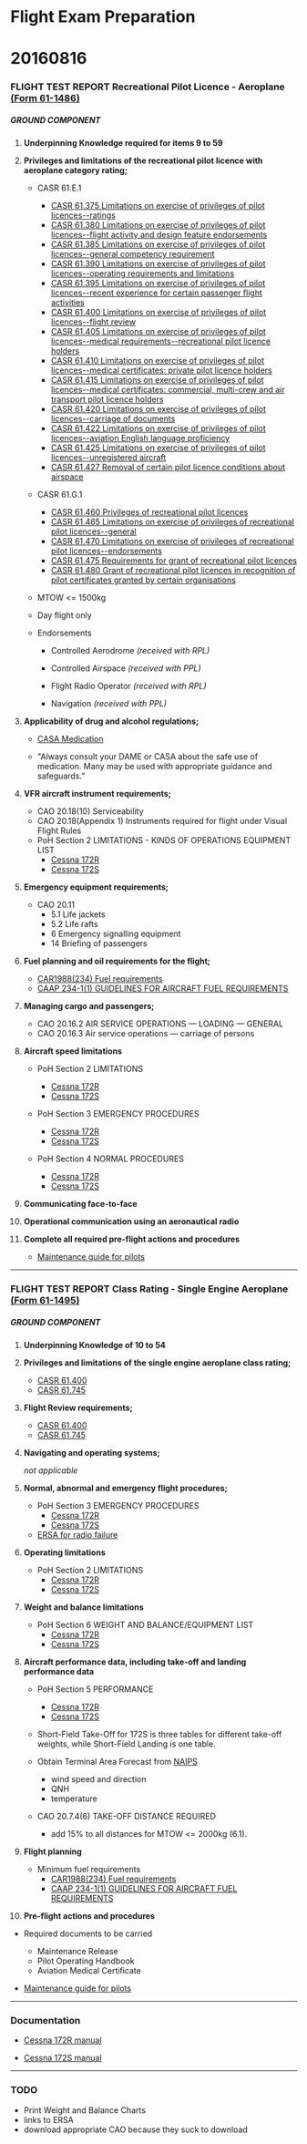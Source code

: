 # Flight Exam Preparation

# 20160816

### FLIGHT TEST REPORT Recreational Pilot Licence - Aeroplane [(Form 61-1486)](https://www.casa.gov.au/file/159281/download?token=70JeWftD)

##### GROUND COMPONENT

1. **Underpinning Knowledge required for items 9 to 59**

2. **Privileges and limitations of the recreational pilot licence with aeroplane category rating;**

   * CASR 61.E.1
     * [CASR 61.375 Limitations on exercise of privileges of pilot licences--ratings](http://www.austlii.edu.au/au/legis/cth/consol_reg/casr1998333/s61.375.html)
     * [CASR 61.380 Limitations on exercise of privileges of pilot licences--flight activity and design feature endorsements](http://www.austlii.edu.au/au/legis/cth/consol_reg/casr1998333/s61.380.html)
     * [CASR 61.385 Limitations on exercise of privileges of pilot licences--general competency requirement](http://www.austlii.edu.au/au/legis/cth/consol_reg/casr1998333/s61.385.html)
     * [CASR 61.390 Limitations on exercise of privileges of pilot licences--operating requirements and limitations](http://www.austlii.edu.au/au/legis/cth/consol_reg/casr1998333/s61.390.html)
     * [CASR 61.395 Limitations on exercise of privileges of pilot licences--recent experience for certain passenger flight activities](http://www.austlii.edu.au/au/legis/cth/consol_reg/casr1998333/s61.395.html)
     * [CASR 61.400 Limitations on exercise of privileges of pilot licences--flight review](http://www.austlii.edu.au/au/legis/cth/consol_reg/casr1998333/s61.400.html)
     * [CASR 61.405 Limitations on exercise of privileges of pilot licences--medical requirements--recreational pilot licence holders](http://www.austlii.edu.au/au/legis/cth/consol_reg/casr1998333/s61.405.html)
     * [CASR 61.410 Limitations on exercise of privileges of pilot licences--medical certificates: private pilot licence holders](http://www.austlii.edu.au/au/legis/cth/consol_reg/casr1998333/s61.410.html)
     * [CASR 61.415 Limitations on exercise of privileges of pilot licences--medical certificates: commercial, multi-crew and air transport pilot licence holders](http://www.austlii.edu.au/au/legis/cth/consol_reg/casr1998333/s61.415.html)
     * [CASR 61.420 Limitations on exercise of privileges of pilot licences--carriage of documents](http://www.austlii.edu.au/au/legis/cth/consol_reg/casr1998333/s61.420.html)
     * [CASR 61.422 Limitations on exercise of privileges of pilot licences--aviation English language proficiency](http://www.austlii.edu.au/au/legis/cth/consol_reg/casr1998333/s61.422.html)
     * [CASR 61.425 Limitations on exercise of privileges of pilot licences--unregistered aircraft](http://www.austlii.edu.au/au/legis/cth/consol_reg/casr1998333/s61.425.html)
     * [CASR 61.427 Removal of certain pilot licence conditions about airspace](http://www.austlii.edu.au/au/legis/cth/consol_reg/casr1998333/s61.427.html)

   * CASR 61.G.1
     * [CASR 61.460 Privileges of recreational pilot licences](http://www.austlii.edu.au/au/legis/cth/consol_reg/casr1998333/s61.460.html)
     * [CASR 61.465 Limitations on exercise of privileges of recreational pilot licences--general](http://www.austlii.edu.au/au/legis/cth/consol_reg/casr1998333/s61.465.html)
     * [CASR 61.470 Limitations on exercise of privileges of recreational pilot licences--endorsements](http://www.austlii.edu.au/au/legis/cth/consol_reg/casr1998333/s61.470.html)
     * [CASR 61.475 Requirements for grant of recreational pilot licences](http://www.austlii.edu.au/au/legis/cth/consol_reg/casr1998333/s61.475.html)
     * [CASR 61.480 Grant of recreational pilot licences in recognition of pilot certificates granted by certain organisations](http://www.austlii.edu.au/au/legis/cth/consol_reg/casr1998333/s61.480.html)

   * MTOW <= 1500kg

   * Day flight only

   * Endorsements

     * Controlled Aerodrome *(received with RPL)*

     * Controlled Airspace *(received with PPL)*

     * Flight Radio Operator *(received with RPL)*

     * Navigation *(received with PPL)*

3. **Applicability of drug and alcohol regulations;**

   * [CASA Medication](https://www.casa.gov.au/standard-page/medication)

   * "Always consult your DAME or CASA about the safe use of medication. Many may be used with appropriate guidance and safeguards."

4. **VFR aircraft instrument requirements;**

   * CAO 20.18(10) Serviceability
   * CAO 20.18(Appendix 1) Instruments required for flight under Visual Flight Rules
   * PoH Section 2 LIMITATIONS - KINDS OF OPERATIONS EQUIPMENT LIST
     * [Cessna 172R](http://data.tmorris.net/c172-documentation/skyhawk_pim-20130523.pdf#page=50)
     * [Cessna 172S](http://data.tmorris.net/c172-documentation/skyhawksp_pim-20130523.pdf#page=50)

5. **Emergency equipment requirements;**

   * CAO 20.11
     * 5.1 Life jackets
     * 5.2 Life rafts
     * 6 Emergency signalling equipment
     * 14 Briefing of passengers

6. **Fuel planning and oil requirements for the flight;**

   * [CAR1988(234) Fuel requirements](http://www.austlii.edu.au/au/legis/cth/consol_reg/car1988263/s234.html)
   * [CAAP 234-1(1) GUIDELINES FOR AIRCRAFT FUEL REQUIREMENTS](https://www.casa.gov.au/file/104851/download?token=AC2dkxNS)

7. **Managing cargo and passengers;**

   * CAO 20.16.2 AIR SERVICE OPERATIONS — LOADING — GENERAL
   * CAO 20.16.3 Air service operations — carriage of persons

8. **Aircraft speed limitations**

   * PoH Section 2 LIMITATIONS
     * [Cessna 172R](http://data.tmorris.net/c172-documentation/skyhawk_pim-20130523.pdf#page=41)
     * [Cessna 172S](http://data.tmorris.net/c172-documentation/skyhawksp_pim-20130523.pdf#page=41)

   * PoH Section 3 EMERGENCY PROCEDURES
     * [Cessna 172R](http://data.tmorris.net/c172-documentation/skyhawk_pim-20130523.pdf#page=67)
     * [Cessna 172S](http://data.tmorris.net/c172-documentation/skyhawksp_pim-20130523.pdf#page=67)

   * PoH Section 4 NORMAL PROCEDURES
     * [Cessna 172R](http://data.tmorris.net/c172-documentation/skyhawk_pim-20130523.pdf#page=107)
     * [Cessna 172S](http://data.tmorris.net/c172-documentation/skyhawksp_pim-20130523.pdf#page=107)

9. **Communicating face-to-face**

10. **Operational communication using an aeronautical radio**

11. **Complete all required pre-flight actions and procedures**

    * [Maintenance guide for pilots](https://www.casa.gov.au/file/123536/download?token=ZahWNdEA)

----

### FLIGHT TEST REPORT Class Rating - Single Engine Aeroplane [(Form 61-1495)](https://www.casa.gov.au/file/159336/download?token=FzRyOA3S)

##### GROUND COMPONENT

1. **Underpinning Knowledge of 10 to 54**

2. **Privileges and limitations of the single engine aeroplane class rating;**

   * [CASR 61.400](http://www.austlii.edu.au/au/legis/cth/consol_reg/casr1998333/s61.400.html)
   * [CASR 61.745](http://www.austlii.edu.au/au/legis/cth/consol_reg/casr1998333/s61.745.html)

3. **Flight Review requirements;**

   * [CASR 61.400](http://www.austlii.edu.au/au/legis/cth/consol_reg/casr1998333/s61.400.html)
   * [CASR 61.745](http://www.austlii.edu.au/au/legis/cth/consol_reg/casr1998333/s61.745.html)

4. **Navigating and operating systems;**

   *not applicable*

5. **Normal, abnormal and emergency flight procedures;**

   * PoH Section 3 EMERGENCY PROCEDURES
     * [Cessna 172R](http://data.tmorris.net/c172-documentation/skyhawk_pim-20130523.pdf#page=67)
     * [Cessna 172S](http://data.tmorris.net/c172-documentation/skyhawksp_pim-20130523.pdf#page=67)
   * [ERSA for radio failure](http://data.tmorris.net/ersa/ersa-18-Aug-2016.pdf#page=301)

6. **Operating limitations**

   * PoH Section 2 LIMITATIONS
     * [Cessna 172R](http://data.tmorris.net/c172-documentation/skyhawk_pim-20130523.pdf#page=41)
     * [Cessna 172S](http://data.tmorris.net/c172-documentation/skyhawksp_pim-20130523.pdf#page=41)

7. **Weight and balance limitations**

   * PoH Section 6 WEIGHT AND BALANCE/EQUIPMENT LIST
     * [Cessna 172R](http://data.tmorris.net/c172-documentation/skyhawk_pim-20130523.pdf#page=177)
     * [Cessna 172S](http://data.tmorris.net/c172-documentation/skyhawksp_pim-20130523.pdf#page=179)

8. **Aircraft performance data, including take-off and landing performance data**

   * PoH Section 5 PERFORMANCE
     * [Cessna 172R](http://data.tmorris.net/c172-documentation/skyhawk_pim-20130523.pdf#page=155)
     * [Cessna 172S](http://data.tmorris.net/c172-documentation/skyhawksp_pim-20130523.pdf#page=155)

   * Short-Field Take-Off for 172S is three tables for different take-off weights, while Short-Field Landing is one table.

   * Obtain Terminal Area Forecast from [NAIPS](https://www.airservicesaustralia.com/naips/Briefing/Location)
     * wind speed and direction
     * QNH
     * temperature

   * CAO 20.7.4(6) TAKE-OFF DISTANCE REQUIRED
     * add 15% to all distances for MTOW <= 2000kg (6.1).

9. **Flight planning**

   * Minimum fuel requirements
     * [CAR1988(234) Fuel requirements](http://www.austlii.edu.au/au/legis/cth/consol_reg/car1988263/s234.html)
     * [CAAP 234-1(1) GUIDELINES FOR AIRCRAFT FUEL REQUIREMENTS](https://www.casa.gov.au/file/104851/download?token=AC2dkxNS)

10. **Pre-flight actions and procedures**
   * Required documents to be carried
     * Maintenance Release
     * Pilot Operating Handbook
     * Aviation Medical Certificate

   * [Maintenance guide for pilots](https://www.casa.gov.au/file/123536/download?token=ZahWNdEA)

----

### Documentation

* [Cessna 172R manual](http://data.tmorris.net/c172-documentation/skyhawk_pim-20130523.pdf)

* [Cessna 172S manual](http://data.tmorris.net/c172-documentation/skyhawksp_pim-20130523.pdf)

----

### TODO

* Print Weight and Balance Charts
* links to ERSA
* download appropriate CAO because they suck to download

